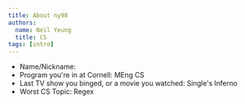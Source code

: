```yaml
---
title: About ny98
authors:
  name: Neil Yeung
  title: CS
tags: [intro]
---
```


- Name/Nickname: 
- Program you're in at Cornell: MEng CS
- Last TV show you binged, or a movie you watched: Single's Inferno
- Worst CS Topic: Regex
